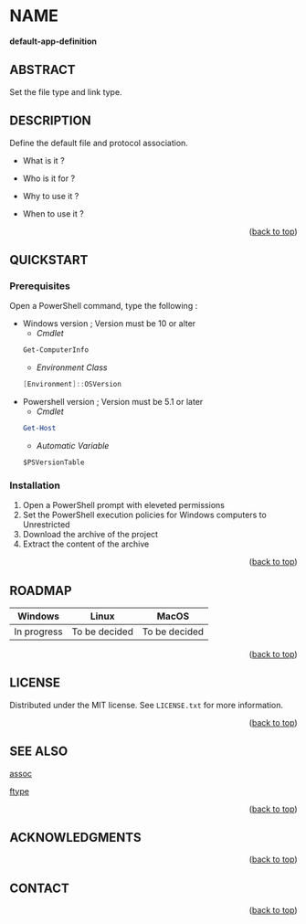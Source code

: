 <!-- Back to top link -->
<a name="readme-top"></a>

<!-- NAME -->
# NAME
**default-app-definition**

<!-- ABSTRACT -->
## ABSTRACT 
Set the file type and link type.

<!-- ABOUT THE PROJECT -->
## DESCRIPTION

Define the default file and protocol association.

* What is it ?
     
    
* Who is it for ?
 
    
 * Why to use it ? 
     
    
 * When to use it ?
    
 <p align="right">(<a href="#readme-top">back to top</a>)</p>
 
<!-- Getting Started -->
## QUICKSTART

### Prerequisites
Open a PowerShell command, type the following :

* Windows version ; Version must be 10 or alter
    * _Cmdlet_
    ```powershell
    Get-ComputerInfo
    ```
    * _Environment Class_
    ```powershell
    [Environment]::OSVersion
    ```
* Powershell version ; Version must be 5.1 or later
    * _Cmdlet_
    ```powershell
    Get-Host
    ```
    * _Automatic Variable_
    ```powershll
    $PSVersionTable
    ```
### Installation

1. Open a PowerShell prompt with eleveted permissions
2. Set the PowerShell execution policies for Windows computers to Unrestricted
3. Download the archive of the project
4. Extract the content of the archive


 <p align="right">(<a href="#readme-top">back to top</a>)</p>

<!-- ROADMAP -->
## ROADMAP

| Windows | Linux | MacOS|
| :----: | :---: | :--: |
| In progress | To be decided | To be decided |

 
   

<p align="right">(<a href="#readme-top">back to top</a>)</p>


<!-- LICENSE -->
## LICENSE

Distributed under the MIT license. See `LICENSE.txt` for more information.

<p align="right">(<a href="#readme-top">back to top</a>)</p>

<!-- ACKNOWLEDGMENTS -->
## SEE ALSO
[assoc](https://learn.microsoft.com/en-us/windows-server/administration/windows-commands/assoc)
 
[ftype](https://learn.microsoft.com/en-us/windows-server/administration/windows-commands/ftype?source=recommendations) 

<p align="right">(<a href="#readme-top">back to top</a>)</p>

<!-- ACKNOWLEDGMENTS -->
## ACKNOWLEDGMENTS
 

<p align="right">(<a href="#readme-top">back to top</a>)</p>

<!-- CONTACT -->
## CONTACT

 
<p align="right">(<a href="#readme-top">back to top</a>)</p>
